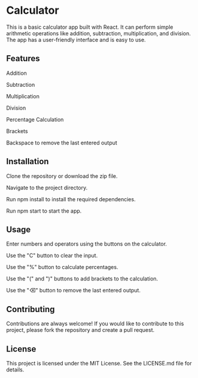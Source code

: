 # Calculator

This is a basic calculator app built with React. It can perform simple arithmetic operations like addition, subtraction, multiplication, and division. The app has a user-friendly interface and is easy to use.

## Features
Addition

Subtraction

Multiplication

Division

Percentage Calculation

Brackets

Backspace to remove the last entered output

## Installation
Clone the repository or download the zip file.

Navigate to the project directory.

Run npm install to install the required dependencies.

Run npm start to start the app.

## Usage
Enter numbers and operators using the buttons on the calculator.

Use the "C" button to clear the input.

Use the "%" button to calculate percentages.

Use the "(" and ")" buttons to add brackets to the calculation.

Use the "⌫" button to remove the last entered output.

## Contributing
Contributions are always welcome! If you would like to contribute to this project, please fork the repository and create a pull request.

## License
This project is licensed under the MIT License. See the LICENSE.md file for details.

